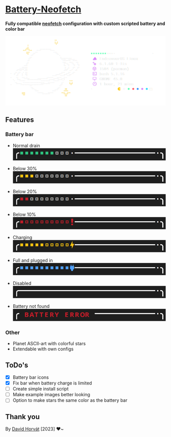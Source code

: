 # [Battery-Neofetch](https://github.com/Biscgit/battery-neofetch)

**Fully compatible [neofetch](https://github.com/dylanaraps/neofetch) configuration with custom scripted battery and
color bar**

![Example](assets/images/example.png)

## Features

### Battery bar

- Normal drain <br>
  ![Bar state](assets/images/bar_discharge.png)


- Below 30% <br>
  ![Bar state](assets/images/bar_low.png)


- Below 20% <br>
  ![Bar state](assets/images/bar_critical.png)


- Below 10% <br>
  ![Bar state](assets/images/bar_empty.png)


- Charging <br>
  ![Bar state](assets/images/bar_charging.png)


- Full and plugged in <br>
  ![Bar state](assets/images/bar_full.png)


- Disabled <br>
  ![Bar state](assets/images/bar_disabled.png)


- Battery not found <br>
  ![Bar state](assets/images/bar_error.png)

### Other

- Planet ASCII-art with colorful stars
- Extendable with own configs

## ToDo's

- [x] Battery bar icons
- [x] Fix bar when battery charge is limited
- [ ] Create simple install script
- [ ] Make example images better looking
- [ ] Option to make stars the same color as the battery bar

## Thank you

By [David Horvát](https://github.com/Biscgit) [2023] :heart:~  
